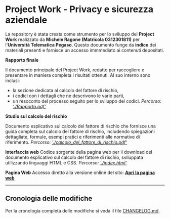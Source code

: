 # Project Work - Privacy e sicurezza aziendale

La repository è stata creata come strumento per lo sviluppo del **Project Work** realizzato da **Michele Ragone (Matricola 0312301811)** per l'**Università Telematica Pegaso**. Questo documento funge da **indice** dei materiali presenti e fornisce un accesso immmediato ai contenuti depositati.

**Rapporto finale**

Il documento principale del Project Work, redatto per raccogliere e presentare in maniera completa i risultati ottenuti. Al suo interno sono inclusi:
 - la sezione dedicata al calcolo del fattore di rischio,
 - i codici con i dettagli che ne descrivono le varie parti,
 - un resoconto del processo seguito per lo sviluppo dei codici.
*Percorso: ['./Rapporto.pdf'](Rapporto.pdf)*

**Studio sul calcolo del rischio**

Documento esplicativo sul calcolo del fattore di rischio che fornisce una guida completa sul calcolo del fattore di rischio, includendo spiegazioni dettagliate, formule, esempi pratici e riferimenti alle normative di riferimento.
*Percorso: ['./calcolo_del_fattore_di_rischio.pdf'](calcolo_del_fattore_di_rischio.pdf)*

**Interfaccia web**
Codice sorgente della pagina web per il download del documento esplicativo sul calcolo del fattore di rischio, sviluppata utilizzando linguaggi HTML e CSS.
*Percorso: ['./index.html'](index.html)*

**Pagina Web**
Accesso diretto alla versione online del sito: **[Apri la pagina web](https://mrdrage.github.io/fattore-rischio/)**

---
## Cronologia delle modifiche
Per la cronologia completa delle modifiche si veda il file [CHANGELOG.md](CHANGELOG.md).

